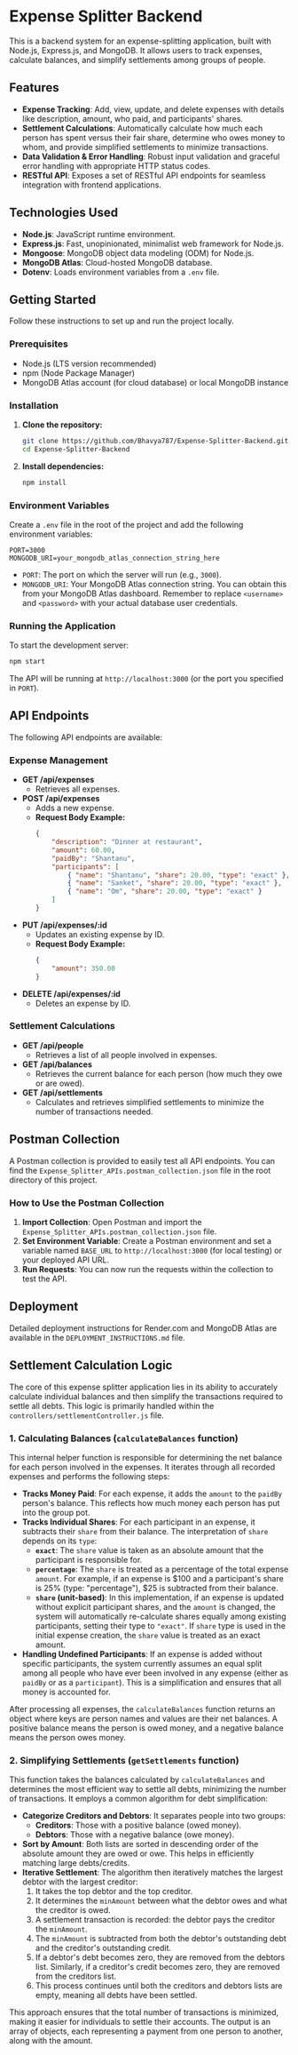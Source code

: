 # Expense Splitter Backend

This is a backend system for an expense-splitting application, built with Node.js, Express.js, and MongoDB. It allows users to track expenses, calculate balances, and simplify settlements among groups of people.

## Features

*   **Expense Tracking**: Add, view, update, and delete expenses with details like description, amount, who paid, and participants' shares.
*   **Settlement Calculations**: Automatically calculate how much each person has spent versus their fair share, determine who owes money to whom, and provide simplified settlements to minimize transactions.
*   **Data Validation & Error Handling**: Robust input validation and graceful error handling with appropriate HTTP status codes.
*   **RESTful API**: Exposes a set of RESTful API endpoints for seamless integration with frontend applications.

## Technologies Used

*   **Node.js**: JavaScript runtime environment.
*   **Express.js**: Fast, unopinionated, minimalist web framework for Node.js.
*   **Mongoose**: MongoDB object data modeling (ODM) for Node.js.
*   **MongoDB Atlas**: Cloud-hosted MongoDB database.
*   **Dotenv**: Loads environment variables from a `.env` file.

## Getting Started

Follow these instructions to set up and run the project locally.

### Prerequisites

*   Node.js (LTS version recommended)
*   npm (Node Package Manager)
*   MongoDB Atlas account (for cloud database) or local MongoDB instance

### Installation

1.  **Clone the repository:**

    ```bash
    git clone https://github.com/Bhavya787/Expense-Splitter-Backend.git
    cd Expense-Splitter-Backend

    ```

2.  **Install dependencies:**

    ```bash
    npm install
    ```

### Environment Variables

Create a `.env` file in the root of the project and add the following environment variables:

```
PORT=3000
MONGODB_URI=your_mongodb_atlas_connection_string_here
```

*   `PORT`: The port on which the server will run (e.g., `3000`).
*   `MONGODB_URI`: Your MongoDB Atlas connection string. You can obtain this from your MongoDB Atlas dashboard. Remember to replace `<username>` and `<password>` with your actual database user credentials.

### Running the Application

To start the development server:

```bash
npm start
```

The API will be running at `http://localhost:3000` (or the port you specified in `PORT`).

## API Endpoints

The following API endpoints are available:

### Expense Management

*   **GET /api/expenses**
    *   Retrieves all expenses.
*   **POST /api/expenses**
    *   Adds a new expense.
    *   **Request Body Example:**
        ```json
        {
            "description": "Dinner at restaurant",
            "amount": 60.00,
            "paidBy": "Shantanu",
            "participants": [
                { "name": "Shantanu", "share": 20.00, "type": "exact" },
                { "name": "Sanket", "share": 20.00, "type": "exact" },
                { "name": "Om", "share": 20.00, "type": "exact" }
            ]
        }
        ```
*   **PUT /api/expenses/:id**
    *   Updates an existing expense by ID.
    *   **Request Body Example:**
        ```json
        {
            "amount": 350.00
        }
        ```
*   **DELETE /api/expenses/:id**
    *   Deletes an expense by ID.

### Settlement Calculations

*   **GET /api/people**
    *   Retrieves a list of all people involved in expenses.
*   **GET /api/balances**
    *   Retrieves the current balance for each person (how much they owe or are owed).
*   **GET /api/settlements**
    *   Calculates and retrieves simplified settlements to minimize the number of transactions needed.

## Postman Collection

A Postman collection is provided to easily test all API endpoints. You can find the `Expense_Splitter_APIs.postman_collection.json` file in the root directory of this project.

### How to Use the Postman Collection

1.  **Import Collection**: Open Postman and import the `Expense_Splitter_APIs.postman_collection.json` file.
2.  **Set Environment Variable**: Create a Postman environment and set a variable named `BASE_URL` to `http://localhost:3000` (for local testing) or your deployed API URL.
3.  **Run Requests**: You can now run the requests within the collection to test the API.

## Deployment

Detailed deployment instructions for Render.com and MongoDB Atlas are available in the `DEPLOYMENT_INSTRUCTIONS.md` file.



## Settlement Calculation Logic

The core of this expense splitter application lies in its ability to accurately calculate individual balances and then simplify the transactions required to settle all debts. This logic is primarily handled within the `controllers/settlementController.js` file.

### 1. Calculating Balances (`calculateBalances` function)

This internal helper function is responsible for determining the net balance for each person involved in the expenses. It iterates through all recorded expenses and performs the following steps:

*   **Tracks Money Paid**: For each expense, it adds the `amount` to the `paidBy` person's balance. This reflects how much money each person has put into the group pot.
*   **Tracks Individual Shares**: For each participant in an expense, it subtracts their `share` from their balance. The interpretation of `share` depends on its `type`:
    *   **`exact`**: The `share` value is taken as an absolute amount that the participant is responsible for.
    *   **`percentage`**: The `share` is treated as a percentage of the total expense `amount`. For example, if an expense is $100 and a participant's share is 25% (type: "percentage"), $25 is subtracted from their balance.
    *   **`share` (unit-based)**: In this implementation, if an expense is updated without explicit participant shares, and the `amount` is changed, the system will automatically re-calculate shares equally among existing participants, setting their type to `"exact"`. If `share` type is used in the initial expense creation, the `share` value is treated as an exact amount.
*   **Handling Undefined Participants**: If an expense is added without specific participants, the system currently assumes an equal split among all people who have ever been involved in any expense (either as `paidBy` or as a `participant`). This is a simplification and ensures that all money is accounted for.

After processing all expenses, the `calculateBalances` function returns an object where keys are person names and values are their net balances. A positive balance means the person is owed money, and a negative balance means the person owes money.

### 2. Simplifying Settlements (`getSettlements` function)

This function takes the balances calculated by `calculateBalances` and determines the most efficient way to settle all debts, minimizing the number of transactions. It employs a common algorithm for debt simplification:

*   **Categorize Creditors and Debtors**: It separates people into two groups:
    *   **Creditors**: Those with a positive balance (owed money).
    *   **Debtors**: Those with a negative balance (owe money).
*   **Sort by Amount**: Both lists are sorted in descending order of the absolute amount they are owed or owe. This helps in efficiently matching large debts/credits.
*   **Iterative Settlement**: The algorithm then iteratively matches the largest debtor with the largest creditor:
    1.  It takes the top debtor and the top creditor.
    2.  It determines the `minAmount` between what the debtor owes and what the creditor is owed.
    3.  A settlement transaction is recorded: the debtor pays the creditor the `minAmount`.
    4.  The `minAmount` is subtracted from both the debtor's outstanding debt and the creditor's outstanding credit.
    5.  If a debtor's debt becomes zero, they are removed from the debtors list. Similarly, if a creditor's credit becomes zero, they are removed from the creditors list.
    6.  This process continues until both the creditors and debtors lists are empty, meaning all debts have been settled.

This approach ensures that the total number of transactions is minimized, making it easier for individuals to settle their accounts. The output is an array of objects, each representing a payment from one person to another, along with the amount.


